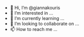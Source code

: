 - 👋 Hi, I’m @giannakouris
- 👀 I’m interested in ...
- 🌱 I’m currently learning ...
- 💞️ I’m looking to collaborate on ...
- 📫 How to reach me ...

<!---
giannakouris/giannakouris is a ✨ special ✨ repository because its `README.md` (this file) appears on your GitHub profile.
You can click the Preview link to take a look at your changes.
--->
